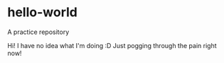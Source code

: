 # hello-world
A practice repository

Hi! I have no idea what I'm doing :D Just pogging through the pain right now!
